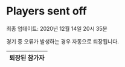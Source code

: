 # Players sent off
최종 업데이트: 2020년 12월 14일 20시 35분


경기 중 오류가 발생하는 경우 자동으로 퇴장됩니다.


| 퇴장된 참가자 |
|:---:|